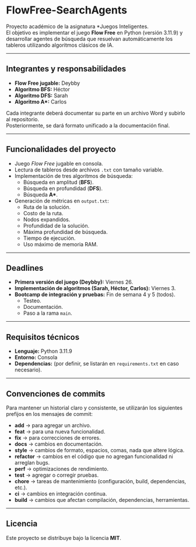 # FlowFree-SearchAgents  

Proyecto académico de la asignatura *Juegos Inteligentes.  
El objetivo es implementar el juego **Flow Free** en Python (versión 3.11.9) y desarrollar agentes de búsqueda que resuelvan automáticamente los tableros utilizando algoritmos clásicos de IA.  

---

## Integrantes y responsabilidades  

- **Flow Free jugable:** Deybby  
- **Algoritmo BFS:** Héctor  
- **Algoritmo DFS:** Sarah  
- **Algoritmo A\*:** Carlos  

Cada integrante deberá documentar su parte en un archivo Word y subirlo al repositorio.  
Posteriormente, se dará formato unificado a la documentación final.  

---

## Funcionalidades del proyecto  

- Juego *Flow Free* jugable en consola.  
- Lectura de tableros desde archivos `.txt` con tamaño variable.  
- Implementación de tres algoritmos de búsqueda:  
  - Búsqueda en amplitud (**BFS**).  
  - Búsqueda en profundidad (**DFS**).  
  - Búsqueda **A\***.  
- Generación de métricas en `output.txt`:  
  - Ruta de la solución.  
  - Costo de la ruta.  
  - Nodos expandidos.  
  - Profundidad de la solución.  
  - Máxima profundidad de búsqueda.  
  - Tiempo de ejecución.  
  - Uso máximo de memoria RAM.  

---

## Deadlines  

- **Primera versión del juego (Deybby):** Viernes 26.  
- **Implementación de algoritmos (Sarah, Héctor, Carlos):** Viernes 3.  
- **Bootcamp de integración y pruebas:** Fin de semana 4 y 5 (todos).  
  - Testeo.  
  - Documentación.  
  - Paso a la rama `main`.  

---

## Requisitos técnicos  

- **Lenguaje:** Python 3.11.9  
- **Entorno:** Consola  
- **Dependencias:** (por definir, se listarán en `requirements.txt` en caso necesario).  

---

## Convenciones de commits  

Para mantener un historial claro y consistente, se utilizarán los siguientes prefijos en los mensajes de commit:  

- **add** → para agregar un archivo.
- **feat** → para una nueva funcionalidad.  
- **fix** → para correcciones de errores.  
- **docs** → cambios en documentación.  
- **style** → cambios de formato, espacios, comas, nada que altere lógica.  
- **refactor** → cambios en el código que no agregan funcionalidad ni arreglan bugs.  
- **perf** → optimizaciones de rendimiento.  
- **test** → agregar o corregir pruebas.  
- **chore** → tareas de mantenimiento (configuración, build, dependencias, etc.).  
- **ci** → cambios en integración continua.  
- **build** → cambios que afectan compilación, dependencias, herramientas.  

---

## Licencia  

Este proyecto se distribuye bajo la licencia **MIT**.  
